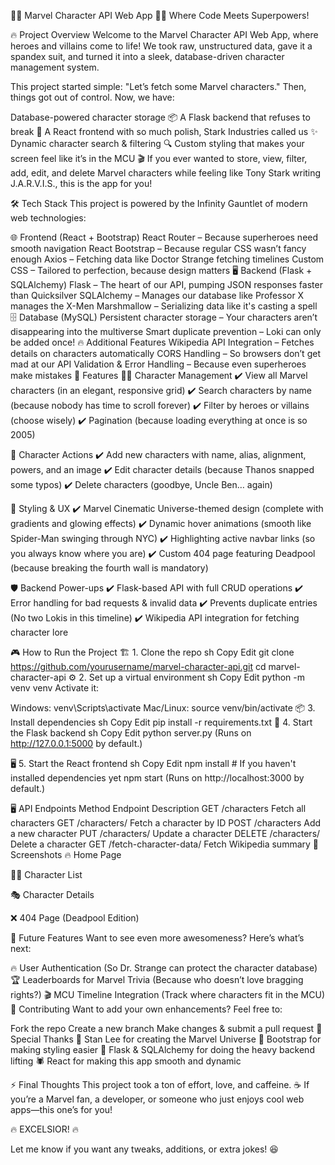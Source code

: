 🦸‍♂️ Marvel Character API Web App 🦸‍♀️
Where Code Meets Superpowers!

🔥 Project Overview
Welcome to the Marvel Character API Web App, where heroes and villains come to life! We took raw, unstructured data, gave it a spandex suit, and turned it into a sleek, database-driven character management system.

This project started simple: "Let’s fetch some Marvel characters." Then, things got out of control. Now, we have:

Database-powered character storage 📦
A Flask backend that refuses to break 💪
A React frontend with so much polish, Stark Industries called us ✨
Dynamic character search & filtering 🔍
Custom styling that makes your screen feel like it’s in the MCU 🎬
If you ever wanted to store, view, filter, add, edit, and delete Marvel characters while feeling like Tony Stark writing J.A.R.V.I.S., this is the app for you!

🛠 Tech Stack
This project is powered by the Infinity Gauntlet of modern web technologies:

🌐 Frontend (React + Bootstrap)
React Router – Because superheroes need smooth navigation
React Bootstrap – Because regular CSS wasn’t fancy enough
Axios – Fetching data like Doctor Strange fetching timelines
Custom CSS – Tailored to perfection, because design matters
🖥 Backend (Flask + SQLAlchemy)
Flask – The heart of our API, pumping JSON responses faster than Quicksilver
SQLAlchemy – Manages our database like Professor X manages the X-Men
Marshmallow – Serializing data like it's casting a spell
🗄 Database (MySQL)
Persistent character storage – Your characters aren’t disappearing into the multiverse
Smart duplicate prevention – Loki can only be added once!
🔥 Additional Features
Wikipedia API Integration – Fetches details on characters automatically
CORS Handling – So browsers don’t get mad at our API
Validation & Error Handling – Because even superheroes make mistakes
🚀 Features
🦸‍♂️ Character Management
✔️ View all Marvel characters (in an elegant, responsive grid)
✔️ Search characters by name (because nobody has time to scroll forever)
✔️ Filter by heroes or villains (choose wisely)
✔️ Pagination (because loading everything at once is so 2005)

📝 Character Actions
✔️ Add new characters with name, alias, alignment, powers, and an image
✔️ Edit character details (because Thanos snapped some typos)
✔️ Delete characters (goodbye, Uncle Ben… again)

🎨 Styling & UX
✔️ Marvel Cinematic Universe-themed design (complete with gradients and glowing effects)
✔️ Dynamic hover animations (smooth like Spider-Man swinging through NYC)
✔️ Highlighting active navbar links (so you always know where you are)
✔️ Custom 404 page featuring Deadpool (because breaking the fourth wall is mandatory)

🛡 Backend Power-ups
✔️ Flask-based API with full CRUD operations
✔️ Error handling for bad requests & invalid data
✔️ Prevents duplicate entries (No two Lokis in this timeline)
✔️ Wikipedia API integration for fetching character lore

🎮 How to Run the Project
🏗 1. Clone the repo
sh
Copy
Edit
git clone https://github.com/yourusername/marvel-character-api.git
cd marvel-character-api
⚙ 2. Set up a virtual environment
sh
Copy
Edit
python -m venv venv
Activate it:

Windows: venv\Scripts\activate
Mac/Linux: source venv/bin/activate
📦 3. Install dependencies
sh
Copy
Edit
pip install -r requirements.txt
🏃 4. Start the Flask backend
sh
Copy
Edit
python server.py
(Runs on http://127.0.0.1:5000 by default.)

🖥 5. Start the React frontend
sh
Copy
Edit
npm install  # If you haven't installed dependencies yet
npm start
(Runs on http://localhost:3000 by default.)

🖥 API Endpoints
Method	Endpoint	Description
GET	/characters	Fetch all characters
GET	/characters/<id>	Fetch a character by ID
POST	/characters	Add a new character
PUT	/characters/<id>	Update a character
DELETE	/characters/<id>	Delete a character
GET	/fetch-character-data/<name>	Fetch Wikipedia summary
🎨 Screenshots
🔥 Home Page

🦸‍♂️ Character List

🎭 Character Details

❌ 404 Page (Deadpool Edition)

🌟 Future Features
Want to see even more awesomeness? Here’s what’s next:

🔥 User Authentication (So Dr. Strange can protect the character database)
🏆 Leaderboards for Marvel Trivia (Because who doesn’t love bragging rights?)
🎬 MCU Timeline Integration (Track where characters fit in the MCU)
🤝 Contributing
Want to add your own enhancements? Feel free to:

Fork the repo
Create a new branch
Make changes & submit a pull request
🙌 Special Thanks
💖 Stan Lee for creating the Marvel Universe
🎨 Bootstrap for making styling easier
🐍 Flask & SQLAlchemy for doing the heavy backend lifting
🕷 React for making this app smooth and dynamic

⚡ Final Thoughts
This project took a ton of effort, love, and caffeine. ☕
If you’re a Marvel fan, a developer, or someone who just enjoys cool web apps—this one’s for you!

🔥 EXCELSIOR! 🔥

Let me know if you want any tweaks, additions, or extra jokes! 😆